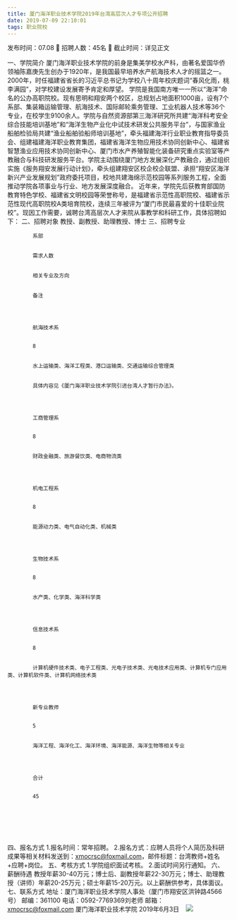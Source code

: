 ```yaml
---
title: 厦门海洋职业技术学院2019年台湾高层次人才专项公开招聘
date: 2019-07-09 22:10:01
tags: 职业院校
---
```

发布时间：07.08   🌟   招聘人数：45名   🌈   截止时间：详见正文
<!-- more -->
一、学院简介
厦门海洋职业技术学院的前身是集美学校水产科，由著名爱国华侨领袖陈嘉庚先生创办于1920年，是我国最早培养水产航海技术人才的摇篮之一。2000年，时任福建省省长的习近平总书记为学校八十周年校庆题词“春风化雨，桃李满园”，对学校建设发展寄予肯定和厚望。
学院是我国南方唯一一所以“海洋”命名的公办高职院校。现有思明和翔安两个校区，总规划占地面积1000亩，设有7个系部、集装箱运输管理、航海技术、国际邮轮乘务管理、工业机器人技术等36个专业，在校学生9100余人。学院与自然资源部第三海洋研究所共建“海洋科考安全综合技能培训基地”和“海洋生物产业化中试技术研发公共服务平台”，与国家渔业船舶检验局共建“渔业船舶验船师培训基地”，牵头福建海洋行业职业教育指导委员会、组建福建海洋职业教育集团，福建省海洋生物应用技术协同创新中心、福建省智慧渔业应用技术协同创新中心、厦门市水产养殖智能化装备研究重点实验室等产教融合与科技研发服务平台。学院主动围绕厦门地方发展深化产教融合，通过组织实施《服务翔安发展行动计划》，牵头组建翔安区校企校企联盟、承担“翔安区海洋新兴产业发展规划”政府委托项目，校地共建海绵示范校园等系列服务工程，全面推动学院各项事业与行业、地方发展深度融合。
近年来，学院先后获教育部国防教育特色学校、福建省文明校园等荣誉称号，是福建省示范性高职院校、福建省示范性现代高职院校A类培育院校，连续三年被评为“厦门市民最喜爱的十佳职业院校”。现因工作需要，诚聘台湾高层次人才来院从事教学和科研工作，具体招聘如下：
二、招聘对象
教授、副教授、助理教授、博士
三、招聘专业

    
        
            
            系部
            
            
            需求人数
            
            
            相关专业及方向
            
            
            备注
            
        
        
            
            航海技术系
            
            
            8
            
            
            水上运输类、海洋工程类、港口运输类、交通运输综合管理类
            
            
            具体内容见《厦门海洋职业技术学院引进台湾人才暂行办法》。
            
        
        
            
            工商管理系
            
            
            8
            
            
            财政金融类、旅游餐饮类、电商物流类
            
        
        
            
            机电工程系
            
            
            8
            
            
            能源动力类、电气自动化类、机械类
            
        
        
            
            生物技术系
            
            
            8
            
            
            水产类、化学类、海洋科学类
            
        
        
            
            信息技术系
            
            
            8
            
            
            计算机硬件技术类、电子工程类、光电子技术类、光电技术应用类、计算机专门应用类、计算机软件类、计算机网络技术类
            
        
        
            
            新专业教师
            
            
            5
            
            
            海洋工程、海洋化工、海洋环境、海洋能源、海洋生物等相关专业
            
        
        
            
            合计
            
            
            45
            
            
             
            
            
             
            
        
    

四、报名方式
1.报名时间：常年招聘。
2.报名方式：应聘人员将个人简历及科研成果等相关材料发送到：xmocrsc@foxmail.com，邮件标题：台湾教师+姓名+应聘+岗位。
五、考核方式
1.学院组织面试考核。
2.面试时间另行通知。
六、薪酬待遇
教授年薪30-40万元；博士后、副教授年薪22-30万元；博士、助理教授（讲师）年薪20-25万元；硕士年薪15-20万元。以上薪酬供参考，具体面议。
七、联系方式
地址：厦门海洋职业技术学院人事处（厦门市翔安区洪钟路4566号）
邮编：361100
电话：0592-7769369刘老师
邮箱：xmocrsc@foxmail.com
厦门海洋职业技术学院
2019年6月3日
 
 ![](https://cdn.weiweiblog.cn/20181015134814.png)